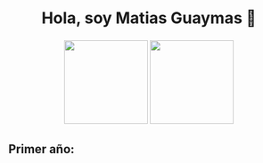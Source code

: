 <h1 align="center">Hola, soy Matias Guaymas 👋</h1>

###

<div align="center">
  <img src="https://github-readme-stats.vercel.app/api?username=MatiasGuaymas&show_icons=true" height="150" />
  <img src="https://github-readme-stats.vercel.app/api/top-langs/?username=MatiasGuaymas&layout=compact" height="150"/>
</div>
  
  
<h2 align="left">Primer año:</h2>

###
